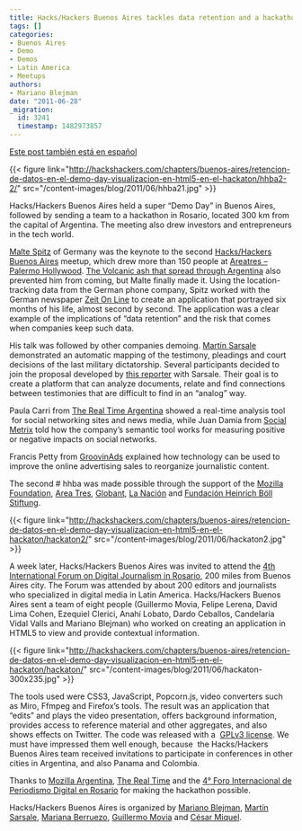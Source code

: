 ```yaml
---
title: Hacks/Hackers Buenos Aires tackles data retention and a hackathon
tags: []
categories:
- Buenos Aires
- Demo
- Demos
- Latin America
- Meetups
authors:
- Mariano Blejman
date: "2011-06-28"
_migration:
  id: 3241
  timestamp: 1482973857
---
```


[Este post también está en español][1]

{{< figure link="http://hackshackers.com/chapters/buenos-aires/retencion-de-datos-en-el-demo-day-visualizacion-en-html5-en-el-hackaton/hhba2-2/" src="/content-images/blog/2011/06/hhba21.jpg" >}}

Hacks/Hackers Buenos Aires held a super &#8220;Demo Day&#8221; in Buenos Aires, followed by sending a team to a hackathon in Rosario, located 300 km from the capital of Argentina. The meeting also drew investors and entrepreneurs in the tech world.

[Malte Spitz][2] of Germany was the keynote to the second [Hacks/Hackers Buenos Aires][3] meetup, which drew more than 150 people at [Areatres – Palermo Hollywood][4]. [The Volcanic ash that spread through Argentina][5] also prevented him from coming, but Malte finally made it. Using the location-tracking data from the German phone company, Spitz worked with the German newspaper [Zeit On Line][6] to create an application that portrayed six months of his life, almost second by second. The application was a clear example of the implications of &#8220;data retention&#8221; and the risk that comes when companies keep such data.

His talk was followed by other companies demoing. [Martín Sarsale][7] demonstrated an automatic mapping of the testimony, pleadings and court decisions of the last military dictatorship. Several participants decided to join the proposal developed by [this reporter][8] with Sarsale. Their goal is to create a platform that can analyze documents, relate and find connections between testimonies that are difficult to find in an &#8220;analog&#8221; way.

Paula Carri from [The Real Time Argentina][9] showed a real-time analysis tool  for social networking sites and news media, while Juan Damia from [Social Metrix][10] told how the company&#8217;s semantic tool works for measuring positive or negative impacts on social networks.

Francis Petty from [GroovinAds][11] explained how technology can be used to improve the online advertising sales to reorganize journalistic content.

The second # hhba was made possible through the support of the [Mozilla Foundation][12], [Area Tres][13], [Globant][14], [La Nación][15] and [Fundación Heinrich Böll Stiftung][16].

{{< figure link="http://hackshackers.com/chapters/buenos-aires/retencion-de-datos-en-el-demo-day-visualizacion-en-html5-en-el-hackaton/hackaton2/" src="/content-images/blog/2011/06/hackaton2.jpg" >}}

A week later, Hacks/Hackers Buenos Aires was invited to attend the [4th International Forum on Digital Journalism in Rosario][17], 200 miles from Buenos Aires city. The Forum was attended by about 200 editors and journalists who specialized in digital media in Latin America. Hacks/Hackers Buenos Aires sent a team of eight people (Guillermo Movia, Felipe Lerena, David Lima Cohen, Ezequiel Clerici, Anahí Lobato, Dardo Ceballos, Candelaria Vidal Valls and Mariano Blejman) who worked on creating an application in HTML5 to view and provide contextual information.

[][18]

{{< figure link="http://hackshackers.com/chapters/buenos-aires/retencion-de-datos-en-el-demo-day-visualizacion-en-html5-en-el-hackaton/hackaton/" src="/content-images/blog/2011/06/hackaton-300x235.jpg" >}}

The tools used were CSS3, JavaScript, Popcorn.js, video converters such as Miro, Ffmpeg and Firefox&#8217;s tools. The result was an application that &#8220;edits&#8221; and plays the video presentation, offers background information, provides access to reference material and other aggregates, and also shows effects on Twitter. The code was released with a  [GPLv3 license][19]. We must have impressed them well enough, because  the Hacks/Hackers Buenos Aires team received invitations to participate in conferences in other cities in Argentina, and also Panama and Colombia.

Thanks to [Mozilla Argentina][20], [The Real Time][9] and the [4° Foro Internacional de Periodismo Digital en Rosario][21] for making the hackathon possible.

Hacks/Hackers Buenos Aires is organized by [Mariano Blejman][22], [Martín Sarsale][7], [Mariana Berruezo][23], [Guillermo Movia][24] and [César Miquel][25].

 [1]: http://hackshackers.com/blog/2011/06/22/retencion-de-datos-en-demo-day-visualizacion-en-html5-en-hackaton/
 [2]: http://www.twitter.com/maltespitz
 [3]: http://meetupba.hackshackers.com "Hacks/Hackers Buenos Aires"
 [4]: http://www.areatresworkplace.com
 [5]: http://www.nytimes.com/2011/06/08/world/americas/08briefs-Volcano.html "Volcano"
 [6]: http://www.zeit.de/datenschutz/malte-spitz-data-retention
 [7]: http://www.twitter.com/runixo
 [8]: http://www.twitter.com/blejman
 [9]: http://www.therealtime.com.ar
 [10]: http://www.socialmetrix.com
 [11]: http://www.groovinads.com
 [12]: http://www.mozilla.org/
 [13]: http://www.areatresworkingplace.com
 [14]: http://www.globant.com
 [15]: http://www.lanacion.com
 [16]: http://www.boell-latinoamerica.org/
 [17]: http://www.fpdrosario.com.ar
 [18]: http://hackshackers.com/chapters/buenos-aires/retencion-de-datos-en-el-demo-day-visualizacion-en-html5-en-el-hackaton/hackaton/
 [19]: https://github.com/felipelerena/HacksHackersBA/tree/master/rosario/test
 [20]: http://www.mozilla-ar.org
 [21]: http://www.fpdrosario.com.ar/
 [22]: http://marianoblejman.com
 [23]: http://ar.linkedin.com/pub/mariana-berruezo/4/1a/994
 [24]: http://www.twitter.com/deimidis
 [25]: http://www.easytech.com.ar